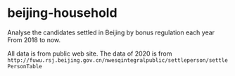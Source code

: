 # beijing-household
Analyse the candidates settled in Beijing by bonus regulation each year From 2018 to now.

All data is from public web site.
The data of 2020 is from `http://fuwu.rsj.beijing.gov.cn/nwesqintegralpublic/settleperson/settlePersonTable`